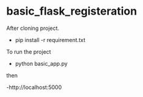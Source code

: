 # basic_flask_registeration

After cloning project.

- pip install -r requirement.txt

To run the project

- python basic_app.py

then 

-http://localhost:5000
